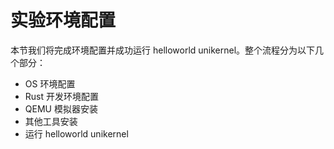 # 实验环境配置

本节我们将完成环境配置并成功运行 helloworld unikernel。整个流程分为以下几个部分：

- OS 环境配置
- Rust 开发环境配置
- QEMU 模拟器安装
- 其他工具安装
- 运行 helloworld unikernel

